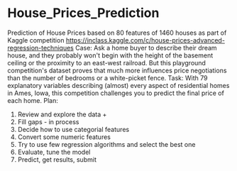# House_Prices_Prediction
Prediction of House Prices based on 80 features of 1460 houses as part of Kaggle competition
https://inclass.kaggle.com/c/house-prices-advanced-regression-techniques
Case: Ask a home buyer to describe their dream house, and they probably won't begin with the height of the basement ceiling or the proximity to an east-west railroad. But this playground competition's dataset proves that much more influences price negotiations than the number of bedrooms or a white-picket fence.
Task: With 79 explanatory variables describing (almost) every aspect of residential homes in Ames, Iowa, this competition challenges you to predict the final price of each home.
Plan:
1. Review and explore the data +
2. Fill gaps - in process
3. Decide how to use categorial features
4. Convert some numeric features
5. Try to use few regression algorithms and select the best one
6. Evaluate, tune the model
7. Predict, get results, submit
